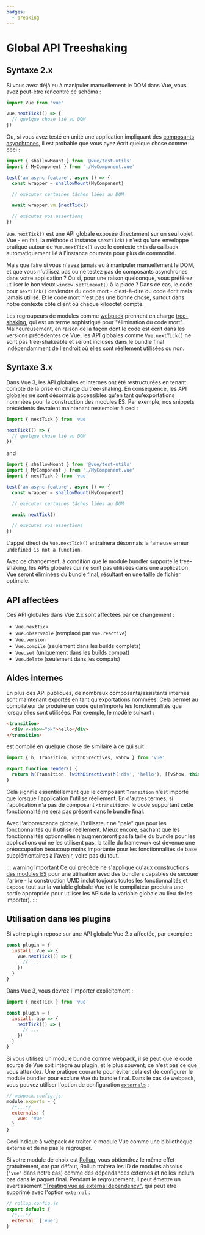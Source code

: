 ```yaml
---
badges:
  - breaking
---
```


# Global API Treeshaking <MigrationBadges :badges="$frontmatter.badges" />

## Syntaxe 2.x

Si vous avez déjà eu à manipuler manuellement le DOM dans Vue, vous avez peut-être rencontré ce schéma :

```js
import Vue from 'vue'

Vue.nextTick(() => {
  // quelque chose lié au DOM
})
```

Ou, si vous avez testé en unité une application impliquant des [composants asynchrones](/guide/composant-dynamique-async.html), il est probable que vous ayez écrit quelque chose comme ceci :

```js
import { shallowMount } from '@vue/test-utils'
import { MyComponent } from './MyComponent.vue'

test('an async feature', async () => {
  const wrapper = shallowMount(MyComponent)

  // exécuter certaines tâches liées au DOM

  await wrapper.vm.$nextTick()

  // exécutez vos assertions
})
```

`Vue.nextTick()` est une API globale exposée directement sur un seul objet Vue - en fait, la méthode d'instance `$nextTick()` n'est qu'une enveloppe pratique autour de `Vue.nextTick()` avec le contexte `this` du callback automatiquement lié à l'instance courante pour plus de commodité.

Mais que faire si vous n'avez jamais eu à manipuler manuellement le DOM, et que vous n'utilisez pas ou ne testez pas de composants asynchrones dans votre application ? Ou si, pour une raison quelconque, vous préférez utiliser le bon vieux `window.setTimeout()` à la place ? Dans ce cas, le code pour `nextTick()` deviendra du code mort - c'est-à-dire du code écrit mais jamais utilisé. Et le code mort n'est pas une bonne chose, surtout dans notre contexte côté client où chaque kilooctet compte.

Les regroupeurs de modules comme [webpack](https://webpack.js.org/) prennent en charge [tree-shaking](https://webpack.js.org/guides/tree-shaking/), qui est un terme sophistiqué pour "élimination du code mort". Malheureusement, en raison de la façon dont le code est écrit dans les versions précédentes de Vue, les API globales comme `Vue.nextTick()` ne sont pas tree-shakeable et seront incluses dans le bundle final indépendamment de l'endroit où elles sont réellement utilisées ou non.

## Syntaxe 3.x

Dans Vue 3, les API globales et internes ont été restructurées en tenant compte de la prise en charge du tree-shaking. En conséquence, les API globales ne sont désormais accessibles qu'en tant qu'exportations nommées pour la construction des modules ES. Par exemple, nos snippets précédents devraient maintenant ressembler à ceci :

```js
import { nextTick } from 'vue'

nextTick(() => {
  // quelque chose lié au DOM
})
```

and

```js
import { shallowMount } from '@vue/test-utils'
import { MyComponent } from './MyComponent.vue'
import { nextTick } from 'vue'

test('an async feature', async () => {
  const wrapper = shallowMount(MyComponent)

  // exécuter certaines tâches liées au DOM

  await nextTick()

  // exécutez vos assertions
})
```

L'appel direct de `Vue.nextTick()` entraînera désormais la fameuse erreur `undefined is not a function`.

Avec ce changement, à condition que le module bundler supporte le tree-shaking, les APIs globales qui ne sont pas utilisées dans une application Vue seront éliminées du bundle final, résultant en une taille de fichier optimale.

## API affectées

Ces API globales dans Vue 2.x sont affectées par ce changement :

- `Vue.nextTick`
- `Vue.observable` (remplacé par `Vue.reactive`)
- `Vue.version`
- `Vue.compile` (seulement dans les builds complets)
- `Vue.set` (uniquement dans les builds compat)
- `Vue.delete` (seulement dans les compats)

## Aides internes

En plus des API publiques, de nombreux composants/assistants internes sont maintenant exportés en tant qu'exportations nommées. Cela permet au compilateur de produire un code qui n'importe les fonctionnalités que lorsqu'elles sont utilisées. Par exemple, le modèle suivant :

```html
<transition>
  <div v-show="ok">hello</div>
</transition>
```

est compilé en quelque chose de similaire à ce qui suit :

```js
import { h, Transition, withDirectives, vShow } from 'vue'

export function render() {
  return h(Transition, [withDirectives(h('div', 'hello'), [[vShow, this.ok]])])
}
```

Cela signifie essentiellement que le composant `Transition` n'est importé que lorsque l'application l'utilise réellement. En d'autres termes, si l'application n'a pas de composant `<transition>`, le code supportant cette fonctionnalité ne sera pas présent dans le bundle final.

Avec l'arborescence globale, l'utilisateur ne "paie" que pour les fonctionnalités qu'il utilise réellement. Mieux encore, sachant que les fonctionnalités optionnelles n'augmenteront pas la taille du bundle pour les applications qui ne les utilisent pas, la taille du framework est devenue une préoccupation beaucoup moins importante pour les fonctionnalités de base supplémentaires à l'avenir, voire pas du tout.

::: warning Important
Ce qui précède ne s'applique qu'aux [constructions des modules ES](/guide/installation.html#explanation-of-different-builds) pour une utilisation avec des bundlers capables de secouer l'arbre - la construction UMD inclut toujours toutes les fonctionnalités et expose tout sur la variable globale Vue (et le compilateur produira une sortie appropriée pour utiliser les APIs de la variable globale au lieu de les importer).
:::

## Utilisation dans les plugins

Si votre plugin repose sur une API globale Vue 2.x affectée, par exemple :

```js
const plugin = {
  install: Vue => {
    Vue.nextTick(() => {
      // ...
    })
  }
}
```

Dans Vue 3, vous devrez l'importer explicitement :

```js
import { nextTick } from 'vue'

const plugin = {
  install: app => {
    nextTick(() => {
      // ...
    })
  }
}
```

Si vous utilisez un module bundle comme webpack, il se peut que le code source de Vue soit intégré au plugin, et le plus souvent, ce n'est pas ce que vous attendez. Une pratique courante pour éviter cela est de configurer le module bundler pour exclure Vue du bundle final. Dans le cas de webpack, vous pouvez utiliser l'option de configuration [`externals`](https://webpack.js.org/configuration/externals/) :

```js
// webpack.config.js
module.exports = {
  /*...*/
  externals: {
    vue: 'Vue'
  }
}
```

Ceci indique à webpack de traiter le module Vue comme une bibliothèque externe et de ne pas le regrouper.

Si votre module de choix est [Rollup](https://rollupjs.org/), vous obtiendrez le même effet gratuitement, car par défaut, Rollup traitera les ID de modules absolus (`'vue'` dans notre cas) comme des dépendances externes et ne les inclura pas dans le paquet final. Pendant le regroupement, il peut émettre un avertissement ["Treating vue as external dependency"](https://rollupjs.org/guide/en/#warning-treating-module-as-external-dependency), qui peut être supprimé avec l'option `external` :

```js
// rollup.config.js
export default {
  /*...*/
  external: ['vue']
}
```
